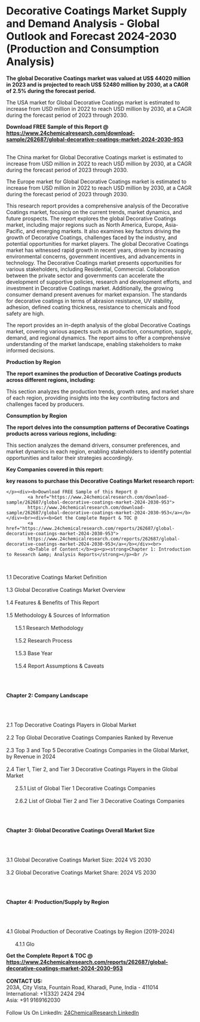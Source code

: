 <h1>Decorative Coatings Market Supply and Demand Analysis - Global Outlook and Forecast 2024-2030 (Production and Consumption Analysis)</h1><p><strong>The global Decorative Coatings market was valued at US$ 44020 million in 2023 and is projected to reach US$ 52480 million by 2030, at a CAGR of 2.5% during the forecast period. </strong></p><p>
</p><p>The USA market for Global Decorative Coatings market is estimated to increase from USD million in 2022 to reach USD million by 2030, at a CAGR during the forecast period of 2023 through 2030.</p><div><b>Download FREE Sample of this Report @ 
            <a href="https://www.24chemicalresearch.com/download-sample/262687/global-decorative-coatings-market-2024-2030-953">
            https://www.24chemicalresearch.com/download-sample/262687/global-decorative-coatings-market-2024-2030-953</a></b></div><br><p>
</p><p>The China market for Global Decorative Coatings market is estimated to increase from USD million in 2022 to reach USD million by 2030, at a CAGR during the forecast period of 2023 through 2030.</p><p>
</p><p>The Europe market for Global Decorative Coatings market is estimated to increase from USD million in 2022 to reach USD million by 2030, at a CAGR during the forecast period of 2023 through 2030.</p><p>
</p><p>This research report provides a comprehensive analysis of the Decorative Coatings market, focusing on the current trends, market dynamics, and future prospects. The report explores the global Decorative Coatings market, including major regions such as North America, Europe, Asia-Pacific, and emerging markets. It also examines key factors driving the growth of Decorative Coatings, challenges faced by the industry, and potential opportunities for market players. The global Decorative Coatings market has witnessed rapid growth in recent years, driven by increasing environmental concerns, government incentives, and advancements in technology. The Decorative Coatings market presents opportunities for various stakeholders, including Residential, Commercial. Collaboration between the private sector and governments can accelerate the development of supportive policies, research and development efforts, and investment in Decorative Coatings market. Additionally, the growing consumer demand present avenues for market expansion. The standards for decorative coatings in terms of abrasion resistance, UV stability, adhesion, defined coating thickness, resistance to chemicals and food safety are high.</p><p>
</p><p>The report provides an in-depth analysis of the global Decorative Coatings market, covering various aspects such as production, consumption, supply, demand, and regional dynamics. The report aims to offer a comprehensive understanding of the market landscape, enabling stakeholders to make informed decisions.</p><p>
</p><p><strong>Production by Region</strong></p><p>
</p><p><strong>The report examines the production of Decorative Coatings products across different regions, including:</strong></p><p>
</p><p>
</p><p>This section analyzes the production trends, growth rates, and market share of each region, providing insights into the key contributing factors and challenges faced by producers.</p><p>
</p><p><strong>Consumption by Region</strong></p><p>
</p><p><strong>The report delves into the consumption patterns of Decorative Coatings products across various regions, including:</strong></p><p>
</p><p>
</p><p>This section analyzes the demand drivers, consumer preferences, and market dynamics in each region, enabling stakeholders to identify potential opportunities and tailor their strategies accordingly.</p><p>
<strong>Key Companies covered in this report:</strong></p><p>
</p><p>
</p><p><strong>key reasons to purchase this Decorative Coatings Market research report:</strong></p><p>

	</p><div><b>Download FREE Sample of this Report @ 
            <a href="https://www.24chemicalresearch.com/download-sample/262687/global-decorative-coatings-market-2024-2030-953">
            https://www.24chemicalresearch.com/download-sample/262687/global-decorative-coatings-market-2024-2030-953</a></b></div><br><div><b>Get the Complete Report & TOC @ 
            <a href="https://www.24chemicalresearch.com/reports/262687/global-decorative-coatings-market-2024-2030-953">
            https://www.24chemicalresearch.com/reports/262687/global-decorative-coatings-market-2024-2030-953</a></b></div><br>
            <b>Table of Content:</b><p><p><strong>Chapter 1: Introduction to Research &amp; Analysis Reports</strong></p><br />
<br />
<p>1.1 Decorative Coatings Market Definition<br /><br />
1.3 Global Decorative Coatings Market Overview<br /><br />
1.4 Features &amp; Benefits of This Report<br /><br />
1.5 Methodology &amp; Sources of Information<br /><br />
&nbsp;&nbsp;&nbsp;&nbsp;&nbsp; 1.5.1 Research Methodology<br /><br />
&nbsp;&nbsp;&nbsp;&nbsp;&nbsp; 1.5.2 Research Process<br /><br />
&nbsp;&nbsp;&nbsp;&nbsp;&nbsp; 1.5.3 Base Year<br /><br />
&nbsp;&nbsp;&nbsp;&nbsp;&nbsp; 1.5.4 Report Assumptions &amp; Caveats</p><br />
<br />
<p><strong>Chapter 2: Company Landscape</strong></p><br />
<br />
<p>2.1 Top Decorative Coatings Players in Global Market<br /><br />
2.2 Top Global Decorative Coatings Companies Ranked by Revenue<br /><br />
2.3 Top 3 and Top 5 Decorative Coatings Companies in the Global Market, by Revenue in 2024<br /><br />
2.4 Tier 1, Tier 2, and Tier 3 Decorative Coatings Players in the Global Market<br /><br />
&nbsp;&nbsp;&nbsp;&nbsp;&nbsp; 2.5.1 List of Global Tier 1 Decorative Coatings Companies<br /><br />
&nbsp;&nbsp;&nbsp;&nbsp;&nbsp; 2.6.2 List of Global Tier 2 and Tier 3 Decorative Coatings Companies</p><br />
<br />
<p><strong>Chapter 3: Global Decorative Coatings Overall Market Size</strong></p><br />
<br />
<p>3.1 Global Decorative Coatings Market Size: 2024 VS 2030<br /><br />
3.2 Global Decorative Coatings Market Share: 2024 VS 2030</p><br />
<br />
<p><strong>Chapter 4: Production/Supply by Region</strong></p><br />
<br />
<p>4.1 Global Production of Decorative Coatings by Region (2019-2024)<br /><br />
&nbsp;&nbsp;&nbsp;&nbsp;&nbsp; 4.1.1 Glo</p><div><b>Get the Complete Report & TOC @ 
            <a href="https://www.24chemicalresearch.com/reports/262687/global-decorative-coatings-market-2024-2030-953">
            https://www.24chemicalresearch.com/reports/262687/global-decorative-coatings-market-2024-2030-953</a></b></div><br><b>CONTACT US:</b><br>
            203A, City Vista, Fountain Road, Kharadi, Pune, India - 411014<br>
            International: +1(332) 2424 294<br>
            Asia: +91 9169162030 <br><br>
            Follow Us On LinkedIn: <a href="https://www.linkedin.com/company/24chemicalresearch/">24ChemicalResearch LinkedIn</a>
